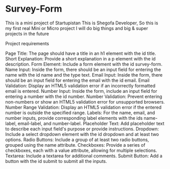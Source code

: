 # Survey-Form

This is a mini project of Startupistan
This is Shegofa Developer, So this is my first real Mini or Micro project
I will do big things and big & super projects in the future

Project requirements

Page Title: The page should have a title in an h1 element with the id title.
Short Explanation: Provide a short explanation in a p element with the id description.
Form Element: Include a form element with the id survey-form.
Name Input: Inside the form, there should be an input field for entering the name with the id name and the type text.
Email Input: Inside the form, there should be an input field for entering the email with the id email.
Email Validation: Display an HTML5 validation error if an incorrectly formatted email is entered.
Number Input: Inside the form, include an input field for entering a number with the id number.
Number Validation: Prevent entering non-numbers or show an HTML5 validation error for unsupported browsers.
Number Range Validation: Display an HTML5 validation error if the entered number is outside the specified range.
Labels: For the name, email, and number inputs, provide corresponding label elements with the ids name-label, email-label, and number-label.
Placeholder Text: Add placeholder text to describe each input field's purpose or provide instructions.
Dropdown: Include a select dropdown element with the id dropdown and at least two options.
Radio Buttons: Include a group of at least two radio buttons, grouped using the name attribute.
Checkboxes: Provide a series of checkboxes, each with a value attribute, allowing for multiple selections.
Textarea: Include a textarea for additional comments.
Submit Button: Add a button with the id submit to submit all the inputs.
